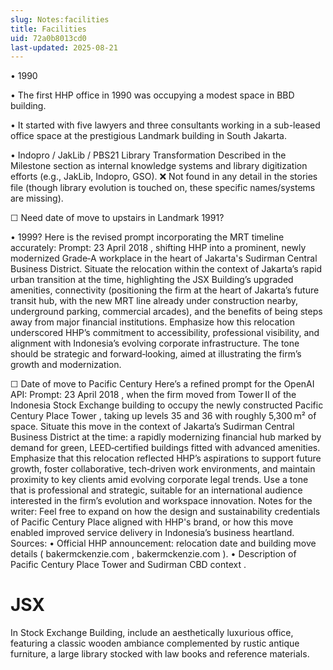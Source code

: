 ```yaml
---
slug: Notes:facilities
title: Facilities
uid: 72a0b8013cd0
last-updated: 2025-08-21
---
```


• 1990

•  The first HHP  office in 1990 was occupying a modest space in BBD building.

• It started with five lawyers and three consultants working in a sub-leased office space at the prestigious Landmark building in South Jakarta.

• Indopro / JakLib / PBS21 Library Transformation
Described in the Milestone section as internal knowledge systems and library digitization efforts (e.g., JakLib, Indopro, GSO).
❌ Not found in any detail in the stories file (though library evolution is touched on, these specific names/systems are missing).

☐ Need date of move to upstairs in Landmark 1991?

• 1999?
Here is the revised prompt incorporating the MRT timeline accurately:
Prompt:
23 April 2018
, shifting HHP into a prominent, newly modernized Grade‑A workplace in the heart of Jakarta's Sudirman Central Business District. Situate the relocation within the context of Jakarta’s rapid urban transition at the time, highlighting the JSX Building’s upgraded amenities, connectivity (positioning the firm at the heart of Jakarta’s future transit hub, with the new MRT line already under construction nearby, underground parking, commercial arcades), and the benefits of being steps away from major financial institutions. Emphasize how this relocation underscored HHP’s commitment to accessibility, professional visibility, and alignment with Indonesia’s evolving corporate infrastructure. The tone should be strategic and forward‑looking, aimed at illustrating the firm’s growth and modernization.

☐
Date of move
to Pacific Century
Here’s a refined prompt for the OpenAI API:
Prompt:
23 April 2018
, when the firm moved from Tower II of the Indonesia Stock Exchange building to occupy the newly constructed
Pacific Century Place Tower
, taking up levels 35 and 36 with roughly 5,300 m² of space. Situate this move in the context of Jakarta’s Sudirman Central Business District at the time: a rapidly modernizing financial hub marked by demand for green, LEED‑certified buildings fitted with advanced amenities. Emphasize that this relocation reflected HHP’s aspirations to support future growth, foster collaborative, tech‑driven work environments, and maintain proximity to key clients amid evolving corporate legal trends.
Use a tone that is professional and strategic, suitable for an international audience interested in the firm’s evolution and workspace innovation.
Notes for the writer:
Feel free to expand on how the design and sustainability credentials of Pacific Century Place aligned with HHP's brand, or how this move enabled improved service delivery in Indonesia’s business heartland.
Sources:
• Official HHP announcement: relocation date and building move details (
bakermckenzie.com
,
bakermckenzie.com
).
• Description of Pacific Century Place Tower and Sudirman CBD context .

# JSX

In Stock Exchange Building, include an aesthetically luxurious office, featuring a classic wooden ambiance complemented by rustic antique furniture, a large library stocked with law books and reference materials.
